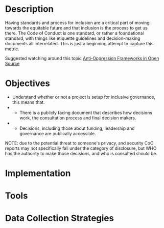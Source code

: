 # Description

Having standards and process for inclusion are a critical part of moving towards the equitable future and that inclusion is the process to get us there. The Code of Conduct is one standard, or rather a foundational standard, with things like etiquette guidelines and decision-making documents all interrelated.  This is just a beginning attempt to capture this metric.

Suggested watching around this topic [Anti-Oppression Frameworks in Open Source](https://www.youtube.com/watch?v=O84XFljeYsA)

# Objectives

- Understand whether or not a project is setup for inclusive governance, this means that:
- - There is a publicly facing document that describes how decisions work, the consultation process and final decision makers.
- - Decisions, including those about funding, leadership and governance are publically accessible.

NOTE: due to the potential threat to someone's privacy, and security CoC reports may not specifically fall under the category of disclosure, but WHO has the authority to make those decisions, and who is consulted should be.


# Implementation

# Tools

# Data Collection Strategies


